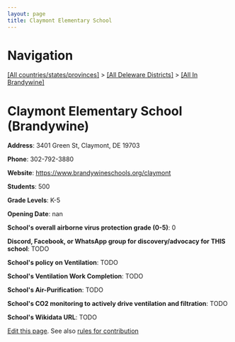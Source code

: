```yaml
---
layout: page
title: Claymont Elementary School
---
```

# Navigation

[[All countries/states/provinces]](../../..) > [[All Deleware Districts]](../..) > [[All In Brandywine]](..)

# Claymont Elementary School (Brandywine)

**Address**: 3401 Green St, Claymont, DE 19703

**Phone**: 302-792-3880

**Website**: <https://www.brandywineschools.org/claymont>

**Students**: 500

**Grade Levels**: K-5

**Opening Date**: nan

**School's overall airborne virus protection grade (0-5)**: 0

**Discord, Facebook, or WhatsApp group for discovery/advocacy for THIS school**: TODO

**School's policy on Ventilation**: TODO

**School's Ventilation Work Completion**: TODO

**School's Air-Purification**: TODO

**School's CO2 monitoring to actively drive ventilation and filtration**: TODO

**School's Wikidata URL**: TODO


[Edit this page](https://github.com/ventilate-schools/DE/edit/main/./Brandywine/Claymont_Elementary_School.md). See also [rules for contribution](../../../contribution-rules/)